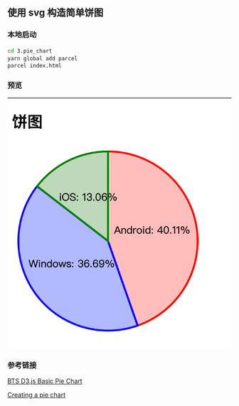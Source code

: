 ## 使用 svg 构造简单饼图

### 本地启动

```bash
cd 3.pie_chart
yarn global add parcel
parcel index.html
```

### 预览
![image](https://raw.githubusercontent.com/stupidehorizon/learn-d3/master/img/3.1.png)


### 参考链接

[BTS D3.js Basic Pie Chart](https://medium.com/codecakes/bts-d3-js-basic-pie-chart-d794f17b79bb)

[Creating a pie chart](https://scrimba.com/p/pb4WsX/cPyPVAr)